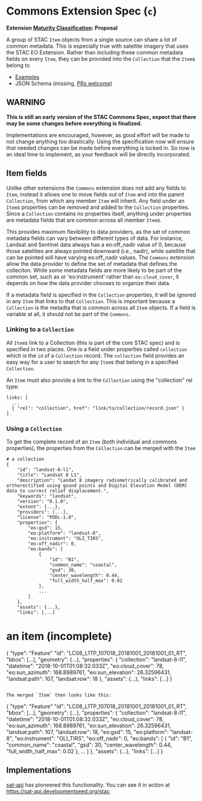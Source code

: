 # Commons Extension Spec (`c`)

**Extension [Maturity Classification](../README.md#extension-maturity): Proposal**

A group of STAC `Item` objects from a single source can share a lot of common metadata. This is especially true with satellite imagery that uses the STAC EO Extension. Rather than including these common metadata fields on every `Item`, they can be provided into the `Collection` that the `Item`s belong to

- [Examples](examples/)
- JSON Schema (missing, [PRs welcome](https://github.com/radiantearth/stac-spec/issues/94))

## WARNING

**This is still an early version of the STAC Commons Spec, expect that there may be some changes before everything is finalized.**

Implementations are encouraged, however, as good effort will be made to not change anything too drastically. Using the specification now will ensure that needed changes can be made before everything is locked in. So now is an ideal time to implement, as your feedback will be directly incorporated.

## Item fields

Unlike other extensions the `Commons` extension does not add any fields to `Item`, instead it allows one to move fields out of `Item` and into the parent `Collection`, from which any member `Item` will inherit. Any field under an `Item`s properties can be removed and added to the `Collection` properties. Since a `Collection` contains no properties itself, anything under properties are metadata fields that are common across all member `Item`s.

This provides maximum flexibility to data providers, as the set of common metadata fields can vary between different types of data. For instance, Landsat and Sentinel data always has a eo:off_nadir value of 0, because those satellites are always pointed downward (i.e., nadir), while satellite that can be pointed will have varying eo:off_nadir values. The `Commons` extension allow the data provider to define the set of metadata that defines the colleciton. While some metadata fields are more likely to be part of the common set, such as or 'eo:instrument' rather than `eo:cloud_cover`, it depends on how the data provider chooses to organize their data.

If a metadata field is specified in the `Collection` properties, it will be ignored in any `Item` that links to that `Collection`. This is important because a `Collection` is the metadta that is common across all `Item` objects. If a field is variable at all, it should not be part of the `Commons`.

### Linking to a `Collection`

All `Item`s link to a Collection (this is part of the core STAC spec) and is specified in two places. One is a field under properties called `collection` which is the `id` of a `Collection` record. The `collection` field provides an easy way for a user to search for any `Item`s that belong in a specified `Collection`.

An `Item` must also provide a link to the `Collection` using the "collection" rel type:

```
links: [
  ...
  { "rel": "collection", href": "link/to/collection/record.json" }
]
```

### Using a `Collection`

To get the complete record of an `Item` (both individual and commons properties), the properties from the `Collection` can be merged with the `Item`

```
# a collection
{
    "id": "landsat-8-l1",
    "title": "Landsat 8 L1",
    "description": "Landat 8 imagery radiometrically calibrated and orthorectified using gound points and Digital Elevation Model (DEM) data to correct relief displacement.",
    "keywords": "landsat",
    "version": "0.1.0",
    "extent": {...},
    "providers": [...],
    "license": "PDDL-1.0",
    "properties": {
        "eo:gsd": 15,
        "eo:platform": "landsat-8",
        "eo:instrument": "OLI_TIRS",
        "eo:off_nadir": 0,
        "eo:bands": [
            {
                "id": "B1",
                "common_name": "coastal",
                "gsd": 30,
                "center_wavelength": 0.44,
                "full_width_half_max": 0.02
            },
            ...
        ]
    },
    "assets": {...},
    "links": [...]
```


# an item (incomplete)
{
    "type": "Feature"
    "id": "LC08_L1TP_107018_20181001_20181001_01_RT",
    "bbox": [...],
    "geometry": {...},
    "properties": {
        "collection": "landsat-8-l1",
        "datetime": "2018-10-01T01:08:32.033Z",
        "eo:cloud_cover": 78,
        "eo:sun_azimuth": 168.8989761,
        "eo:sun_elevation": 26.32596431,
        "landsat:path": 107,
        "landsat:row": 18
    },
    "assets": {...},
    "links": [...]
}
```

The merged `Item` then looks like this:

```
{
    "type": "Feature"
    "id": "LC08_L1TP_107018_20181001_20181001_01_RT",
    "bbox": [...],
    "geometry": {...},
    "properties": {
        "collection": "landsat-8-l1",
        "datetime": "2018-10-01T01:08:32.033Z",
        "eo:cloud_cover": 78,
        "eo:sun_azimuth": 168.8989761,
        "eo:sun_elevation": 26.32596431,
        "landsat:path": 107,
        "landsat:row": 18,
        "eo:gsd": 15,
        "eo:platform": "landsat-8",
        "eo:instrument": "OLI_TIRS",
        "eo:off_nadir": 0,
        "eo:bands": [
            {
                "id": "B1",
                "common_name": "coastal",
                "gsd": 30,
                "center_wavelength": 0.44,
                "full_width_half_max": 0.02
            },
            ...
        ]
    },
    "assets": {...},
    "links": [...]
}

## Implementations

[sat-api](https://github.com/sat-utils/sat-api/) has pioneered this functionality. You can see it in action at https://sat-api.developmentseed.org/stac 
